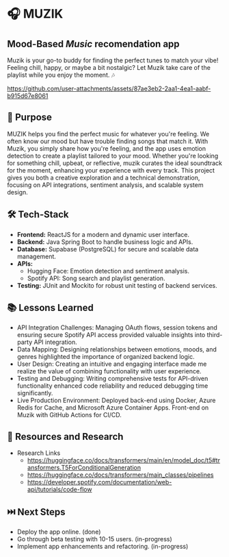 # 🎧 MUZIK 

## Mood-Based *Music* recomendation app

Muzik is your go-to buddy for finding the perfect tunes to match your vibe! Feeling chill, happy, or maybe a bit nostalgic? Let Muzik take care of the playlist while you enjoy the moment. 🎶

https://github.com/user-attachments/assets/87ae3eb2-2aa1-4ea1-aabf-b915d67e8061

## 🚀 Purpose

MUZIK helps you find the perfect music for whatever you're feeling. We often know our mood but have trouble finding songs that match it. With Muzik, you simply share how you're feeling, and the app uses emotion detection to create a playlist tailored to your mood. Whether you're looking for something chill, upbeat, or reflective, muzik curates the ideal soundtrack for the moment, enhancing your experience with every track.
This project gives you both a creative exploration and a technical demonstration, focusing on API integrations, sentiment analysis, and scalable system design.

## 🛠️ Tech-Stack

- **Frontend:** ReactJS for a modern and dynamic user interface.
- **Backend:** Java Spring Boot to handle business logic and APIs.
- **Database:** Supabase (PostgreSQL) for secure and scalable data management.
- **APIs:**
   * Hugging Face: Emotion detection and sentiment analysis.
   * Spotify API: Song search and playlist generation.
- **Testing:** JUnit and Mockito for robust unit testing of backend services.

## 📚 Lessons Learned

- API Integration Challenges: Managing OAuth flows, session tokens and ensuring secure Spotify API access provided valuable insights into third-party API    integration.
- Data Mapping: Designing relationships between emotions, moods, and genres highlighted the importance of organized backend logic.
- User Design: Creating an intuitive and engaging interface made me realize the value of combining functionality with user experience.
- Testing and Debugging: Writing comprehensive tests for API-driven functionality enhanced code reliability and reduced debugging time significantly.
- Live Production Environment: Deployed back-end using Docker, Azure Redis for Cache, and Microsoft Azure Container Apps. Front-end on Muzik with GitHub Actions for CI/CD.

## 🔎 Resources and Research

- Research Links
    - https://huggingface.co/docs/transformers/main/en/model_doc/t5#transformers.T5ForConditionalGeneration
    - https://huggingface.co/docs/transformers/main_classes/pipelines
    - https://developer.spotify.com/documentation/web-api/tutorials/code-flow

## ⏭️ Next Steps

- Deploy the app online. (done)
- Go through beta testing with 10-15 users. (in-progress)
- Implement app enhancements and refactoring. (in-progress)
